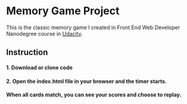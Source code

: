 # Memory Game Project

This is the classic memory game I created in Front End Web Developer Nanodegree course in [Udacity](https://www.udacity.com/).


## Instruction

#### 1. Download or clone code 

#### 2. Open the index.html file in your browser and the timer starts.

#### When all cards match, you can see your scores and choose to replay.

